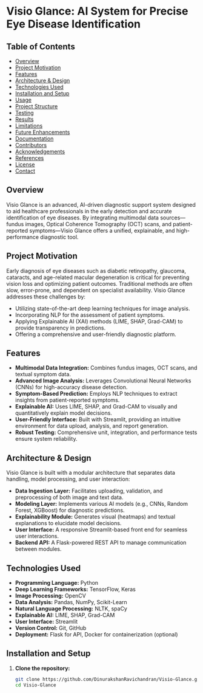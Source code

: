 # Visio Glance: AI System for Precise Eye Disease Identification

## Table of Contents
- [Overview](#overview)
- [Project Motivation](#project-motivation)
- [Features](#features)
- [Architecture & Design](#architecture--design)
- [Technologies Used](#technologies-used)
- [Installation and Setup](#installation-and-setup)
- [Usage](#usage)
- [Project Structure](#project-structure)
- [Testing](#testing)
- [Results](#results)
- [Limitations](#limitations)
- [Future Enhancements](#future-enhancements)
- [Documentation](#documentation)
- [Contributors](#contributors)
- [Acknowledgements](#acknowledgements)
- [References](#references)
- [License](#license)
- [Contact](#contact)

## Overview
Visio Glance is an advanced, AI-driven diagnostic support system designed to aid healthcare professionals in the early detection and accurate identification of eye diseases. By integrating multimodal data sources—fundus images, Optical Coherence Tomography (OCT) scans, and patient-reported symptoms—Visio Glance offers a unified, explainable, and high-performance diagnostic tool.

## Project Motivation
Early diagnosis of eye diseases such as diabetic retinopathy, glaucoma, cataracts, and age-related macular degeneration is critical for preventing vision loss and optimizing patient outcomes. Traditional methods are often slow, error-prone, and dependent on specialist availability. Visio Glance addresses these challenges by:
- Utilizing state-of-the-art deep learning techniques for image analysis.
- Incorporating NLP for the assessment of patient symptoms.
- Applying Explainable AI (XAI) methods (LIME, SHAP, Grad-CAM) to provide transparency in predictions.
- Offering a comprehensive and user-friendly diagnostic platform.

## Features
- **Multimodal Data Integration:** Combines fundus images, OCT scans, and textual symptom data.
- **Advanced Image Analysis:** Leverages Convolutional Neural Networks (CNNs) for high-accuracy disease detection.
- **Symptom-Based Prediction:** Employs NLP techniques to extract insights from patient-reported symptoms.
- **Explainable AI:** Uses LIME, SHAP, and Grad-CAM to visually and quantitatively explain model decisions.
- **User-Friendly Interface:** Built with Streamlit, providing an intuitive environment for data upload, analysis, and report generation.
- **Robust Testing:** Comprehensive unit, integration, and performance tests ensure system reliability.

## Architecture & Design
Visio Glance is built with a modular architecture that separates data handling, model processing, and user interaction:
- **Data Ingestion Layer:** Facilitates uploading, validation, and preprocessing of both image and text data.
- **Modeling Layer:** Implements various AI models (e.g., CNNs, Random Forest, XGBoost) for diagnostic predictions.
- **Explainability Module:** Generates visual (heatmaps) and textual explanations to elucidate model decisions.
- **User Interface:** A responsive Streamlit-based front end for seamless user interactions.
- **Backend API:** A Flask-powered REST API to manage communication between modules.

## Technologies Used
- **Programming Language:** Python
- **Deep Learning Frameworks:** TensorFlow, Keras
- **Image Processing:** OpenCV
- **Data Analysis:** Pandas, NumPy, Scikit-Learn
- **Natural Language Processing:** NLTK, spaCy
- **Explainable AI:** LIME, SHAP, Grad-CAM
- **User Interface:** Streamlit
- **Version Control:** Git, GitHub
- **Deployment:** Flask for API, Docker for containerization (optional)

## Installation and Setup

1. **Clone the repository:**
   ```bash
   git clone https://github.com/DinurakshanRavichandran/Visio-Glance.git
   cd Visio-Glance
